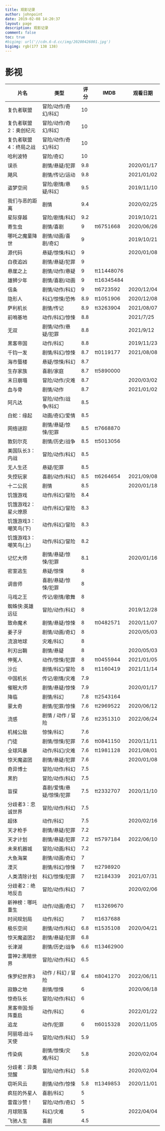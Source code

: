```yaml
---
title: 观影记录
author: johnpoint
date: 2019-02-08 14:20:37
layout: page
description: 观影记录
comment: false
toc: true
#bigimg: url('//cdn.6-d.cc/img/20200426001.jpg')
bigimg: rgb(177 138 138)
---
```


# 影视

| 片名                  | 类型                     | 评分 | IMDB       | 观看日期   |
|-----------------------|--------------------------|------|------------|------------|
| 复仇者联盟            | 冒险/动作/奇幻/科幻      | 10   |            |            |
| 复仇者联盟2：奥创纪元 | 冒险/动作/奇幻/科幻      | 10   |            |            |
| 复仇者联盟4：终局之战 | 冒险/动作/奇幻/科幻      | 10   |            |            |
| 哈利波特              | 冒险/奇幻                | 10   |            |            |
| 误杀                  | 剧情/悬疑/犯罪           | 9.8  |            | 2020/01/17 |
| 飓风                  | 剧情/传记/运动           | 9.8  |            | 2021/01/02 |
| 盗梦空间              | 冒险/剧情/悬疑/科幻      | 9.5  |            | 2019/11/10 |
| 我们与恶的距离        | 剧情                     | 9.4  |            | 2020/02/25 |
| 星际穿越              | 冒险/剧情/科幻           | 9.2  |            | 2019/10/21 |
| 寄生虫                | 剧情/喜剧                | 9    | tt6751668  | 2020/06/26 |
| 哪吒之魔童降世        | 剧情/动画/喜剧/奇幻      | 9    |            | 2019/10/21 |
| 源代码                | 悬疑/惊悚/科幻           | 9    |            | 2020/01/08 |
| 白夜追凶              | 剧情/悬疑/犯罪           | 9    |            |            |
| 悬崖之上              | 剧情/动作/悬疑           | 9    | tt11448076 |            |
| 雄狮少年              | 剧情/喜剧/动画           | 9    | tt16345484 |            |
| 信条                  | 剧情/动作/科幻           | 9    | tt6723592  | 2020/12/04 |
| 隐形人                | 科幻/惊悚/恐怖           | 8.9  | tt1051906  | 2020/12/08 |
| 萨利机长              | 剧情/传记                | 8.9  | tt3263904  | 2021/08/07 |
| 前哨基地              | 动作/科幻/惊悚           | 8.8  |            | 2021/7/25  |
| 无双                  | 剧情/动作/悬疑/犯罪      | 8.8  |            | 2021/9/12  |
| 黑客帝国              | 动作/科幻                | 8.8  |            | 2019/11/23 |
| 千钧一发              | 剧情/科幻/惊悚           | 8.7  | tt0119177  | 2021/08/08 |
| 海市蜃楼              | 悬疑/惊悚/科幻           | 8.7  |            |            |
| 生存家族              | 喜剧/家庭                | 8.7  | tt5890000  |            |
| 末日崩塌              | 冒险/动作/灾难           | 8.7  |            | 2020/03/02 |
| 血与骨                | 剧情/动作                | 8.7  |            | 2021/01/02 |
| 阿凡达                | 冒险/动作/战争/科幻      | 8.5  |            |            |
| 白蛇：缘起            | 动画/奇幻/爱情           | 8.5  |            |            |
| 网络谜踪              | 剧情/悬疑/惊悚/犯罪      | 8.5  | tt7668870  |            |
| 敦刻尔克              | 剧情/历史/战争           | 8.5  | tt5013056  |            |
| 美国队长3：内战       | 冒险/动作/科幻           | 8.5  |            |            |
| 无人生还              | 悬疑/犯罪                | 8.5  |            |            |
| 失控玩家              | 喜剧/动作/科幻           | 8.5  | tt6264654  | 2021/09/08 |
| 十二公民              | 剧情                     | 8.5  |            | 2020/01/18 |
| 饥饿游戏              | 动作/科幻/冒险           | 8.4  |            |            |
| 饥饿游戏2：星火燎原   | 动作/科幻/冒险           | 8.3  |            |            |
| 饥饿游戏3：嘲笑鸟(下) | 动作/科幻/冒险           | 8.3  |            |            |
| 饥饿游戏3：嘲笑鸟(上) | 动作/科幻/冒险           | 8.2  |            |            |
| 记忆大师              | 剧情/悬疑/惊悚/犯罪      | 8.1  |            | 2020/01/16 |
| 密室逃生              | 悬疑/惊悚                | 8    |            |            |
| 调音师                | 喜剧/悬疑/惊悚/犯罪      | 8    |            |            |
| 马戏之王              | 传记/剧情/歌舞           | 8    |            |            |
| 蜘蛛侠:英雄远征       | 冒险/动作/科幻           | 8    |            | 2019/12/28 |
| 致命魔术              | 剧情/悬疑/惊悚           | 8    | tt0482571  | 2020/11/07 |
| 姜子牙                | 剧情/动画/奇幻           | 8    |            | 2020/05/03 |
| 流浪地球              | 灾难/科幻                | 8    |            |            |
| 利刃出鞘              | 剧情/悬疑                | 8    |            | 2020/05/03 |
| 伸冤人                | 动作/惊悚/犯罪           | 8    | tt0455944  | 2021/01/05 |
| 沙丘                  | 剧情/科幻/冒险           | 8    | tt1160419  | 2021/11/14 |
| 中国机长              | 传记/剧情/灾难           | 7.9  |            |            |
| 催眠大师              | 剧情/悬疑/惊悚           | 7.9  |            | 2020/01/17 |
| 降临                  | 剧情/科幻                | 7.8  | tt2543164  |            |
| 蒙太奇                | 剧情/犯罪/惊悚           | 7.6  | tt2969522  | 2020/06/12 |
| 流感                  | 剧情 / 动作 / 冒险       | 7.6  | tt2351310  | 2022/06/24 |
| 机械公敌              | 惊悚/科幻                | 7.6  |            |            |
| 门徒                  | 剧情/惊悚/犯罪           | 7.6  | tt0841150  | 2020/11/11 |
| 全球风暴              | 动作/科幻/灾难           | 7.6  | tt1981128  | 2021/08/01 |
| 惊天魔盗团            | 剧情/悬疑/犯罪           | 7.6  |            | 2020/01/08 |
| 奇异博士              | 冒险/动作/科幻           | 7.5  |            |            |
| 黑豹                  | 冒险/动作/科幻           | 7.5  |            |            |
| 盲探                  | 喜剧/爱情/悬疑/惊悚/犯罪 | 7.5  | tt2332707  | 2020/11/10 |
| 分歧者3：忠诚世界     | 冒险/动作/科幻           | 7.5  |            |            |
| 超体                  | 动作/科幻                | 7.5  |            | 2020/02/16 |
| 天才枪手              | 剧情/悬疑/犯罪           | 7.2  |            |            |
| 天才计划              | 剧情/悬疑/犯罪           | 7.2  | tt5797184  | 2022/06/10 |
| 未来机器城            | 冒险/动画/科幻           | 7.2  |            |            |
| 大鱼海棠              | 剧情/动画/奇幻           | 7    |            |            |
| 湮灭                  | 剧情/科幻/惊悚           | 7    | tt2798920  |            |
| 人类清除计划          | 科幻/惊悚/犯罪           | 7    | tt2184339  | 2021/07/31 |
| 分歧者2：绝地反击     | 冒险/动作/科幻           | 7    |            | 2020/02/06 |
| 新神榜：哪吒重生      | 动作/动画/奇幻           | 7    | tt13269670 |            |
| 时间规划局            | 动作/科幻                | 7    | tt1637688  |            |
| 极乐空间              | 剧情/动作/科幻           | 6.8  | tt1535108  | 2020/04/21 |
| 惊天魔盗团2           | 剧情/悬疑/犯罪           | 6.8  |            |            |
| 长津湖                | 剧情/历史/战争           | 6.6  | tt13462900 |            |
| 雷神2:黑暗世界        | 冒险/动作/科幻           | 6.5  |            |            |
| 侏罗纪世界3           | 动作 / 科幻 / 冒险       | 6.4  | tt8041270  | 2022/06/11 |
| 寂静之地              | 剧情/惊悚                | 6    |            | 2020/06/18 |
| 惊奇队长              | 冒险/动作/科幻           | 6    |            |            |
| 黑客帝国:矩阵重启     | 动作/科幻                | 6    |            | 2022/01/22 |
| 追龙                  | 动作/犯罪                | 6    | tt6015328  | 2020/11/05 |
| 阿丽塔:战斗天使       | 冒险/动作/科幻           | 5.9  |            |            |
| 传染病                | 剧情/惊悚/灾难/科幻      | 5.8  |            | 2020/02/04 |
| 分歧者：异类觉醒      | 冒险/动作/科幻           | 5.8  |            | 2020/02/04 |
| 窃听风云              | 剧情/动作/惊悚           | 5.8  | tt1349853  | 2020/11/01 |
| 疯狂的外星人          | 喜剧/科幻                | 5    |            |            |
| 雷霆沙赞！            | 冒险/动作/奇幻           | 5    |            |            |
| 月球陨落              | 科幻/灾难                | 5    |            | 2022/04/04 |
| 飞驰人生              | 喜剧                     | 4.5  |            |            |

